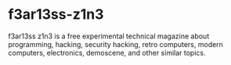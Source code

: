 # f3ar13ss-z1n3
f3ar13ss z1n3 is a free experimental technical magazine about programming, hacking, security hacking, retro computers, modern computers, electronics, demoscene, and other similar topics.
